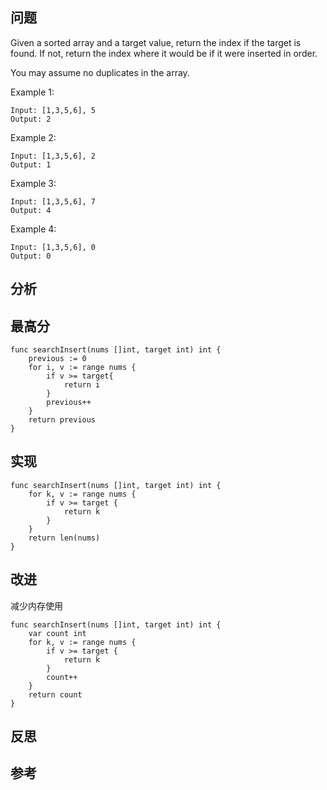 ## 问题
Given a sorted array and a target value, return the index if the target is found. If not, return the index where it would be if it were inserted in order.

You may assume no duplicates in the array.

Example 1:
```
Input: [1,3,5,6], 5
Output: 2
```
Example 2:
```
Input: [1,3,5,6], 2
Output: 1
```
Example 3:
```
Input: [1,3,5,6], 7
Output: 4
```
Example 4:
```
Input: [1,3,5,6], 0
Output: 0
```

## 分析


## 最高分
```golang
func searchInsert(nums []int, target int) int {
    previous := 0
    for i, v := range nums {
        if v >= target{
            return i
        }
        previous++
    }
    return previous
}
```

## 实现
```golang
func searchInsert(nums []int, target int) int {
    for k, v := range nums {
        if v >= target {
            return k
        }
    }
    return len(nums)
}
```

## 改进
减少内存使用
```golang
func searchInsert(nums []int, target int) int {
    var count int
    for k, v := range nums {
        if v >= target {
            return k
        }
        count++
    }
    return count
}
```

## 反思

## 参考

